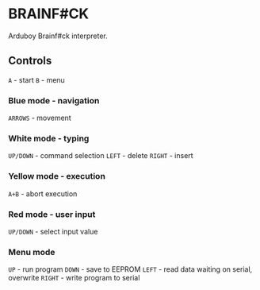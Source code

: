 # BRAINF#CK
Arduboy Brainf#ck interpreter.

## Controls
`A` - start
`B` - menu

### Blue mode - navigation
`ARROWS` - movement

### White mode - typing
`UP/DOWN` - command selection
`LEFT` - delete
`RIGHT` - insert

### Yellow mode - execution
`A+B` - abort execution

### Red mode - user input
`UP/DOWN` - select input value

### Menu mode
`UP` - run program
`DOWN` - save to EEPROM
`LEFT` - read data waiting on serial, overwrite
`RIGHT` - write program to serial
